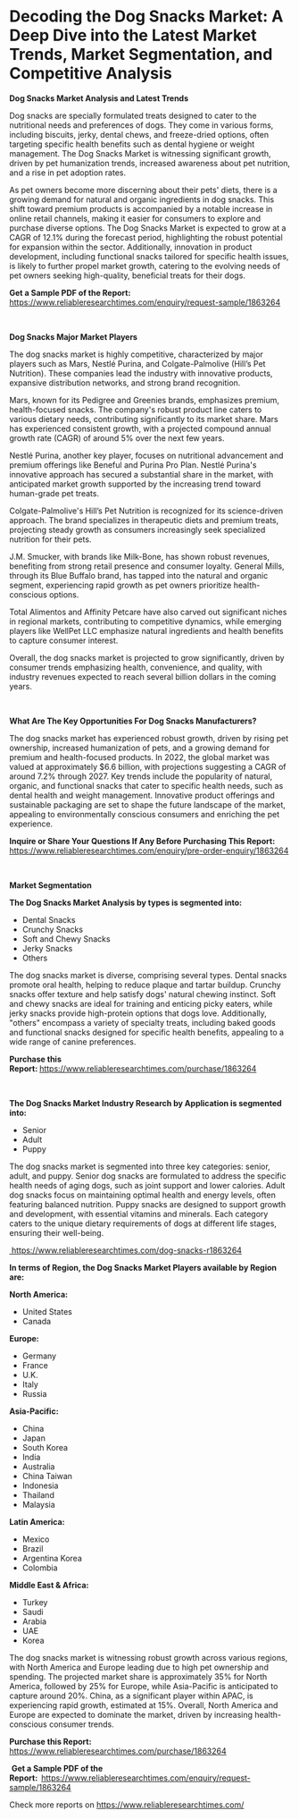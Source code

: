 <p><h1>Decoding the Dog Snacks Market: A Deep Dive into the Latest Market Trends, Market Segmentation, and Competitive Analysis</h1></p><p><strong>Dog Snacks Market Analysis and Latest Trends</strong></p>
<p><p>Dog snacks are specially formulated treats designed to cater to the nutritional needs and preferences of dogs. They come in various forms, including biscuits, jerky, dental chews, and freeze-dried options, often targeting specific health benefits such as dental hygiene or weight management. The Dog Snacks Market is witnessing significant growth, driven by pet humanization trends, increased awareness about pet nutrition, and a rise in pet adoption rates. </p><p>As pet owners become more discerning about their pets' diets, there is a growing demand for natural and organic ingredients in dog snacks. This shift toward premium products is accompanied by a notable increase in online retail channels, making it easier for consumers to explore and purchase diverse options. The Dog Snacks Market is expected to grow at a CAGR of 12.1% during the forecast period, highlighting the robust potential for expansion within the sector. Additionally, innovation in product development, including functional snacks tailored for specific health issues, is likely to further propel market growth, catering to the evolving needs of pet owners seeking high-quality, beneficial treats for their dogs.</p></p>
<p><strong>Get a Sample PDF of the Report:&nbsp;</strong> <a href="https://www.reliableresearchtimes.com/enquiry/request-sample/1863264?utm_campaign=2937&utm_medium=2&utm_source=Github&utm_content=ia&utm_term=07042025&utm_id=dog-snacks">https://www.reliableresearchtimes.com/enquiry/request-sample/1863264</a></p>
<p>&nbsp;</p>
<p><strong>Dog Snacks Major Market Players</strong></p>
<p><p>The dog snacks market is highly competitive, characterized by major players such as Mars, Nestlé Purina, and Colgate-Palmolive (Hill’s Pet Nutrition). These companies lead the industry with innovative products, expansive distribution networks, and strong brand recognition. </p><p>Mars, known for its Pedigree and Greenies brands, emphasizes premium, health-focused snacks. The company's robust product line caters to various dietary needs, contributing significantly to its market share. Mars has experienced consistent growth, with a projected compound annual growth rate (CAGR) of around 5% over the next few years.</p><p>Nestlé Purina, another key player, focuses on nutritional advancement and premium offerings like Beneful and Purina Pro Plan. Nestlé Purina's innovative approach has secured a substantial share in the market, with anticipated market growth supported by the increasing trend toward human-grade pet treats.</p><p>Colgate-Palmolive's Hill’s Pet Nutrition is recognized for its science-driven approach. The brand specializes in therapeutic diets and premium treats, projecting steady growth as consumers increasingly seek specialized nutrition for their pets.</p><p>J.M. Smucker, with brands like Milk-Bone, has shown robust revenues, benefiting from strong retail presence and consumer loyalty. General Mills, through its Blue Buffalo brand, has tapped into the natural and organic segment, experiencing rapid growth as pet owners prioritize health-conscious options.</p><p>Total Alimentos and Affinity Petcare have also carved out significant niches in regional markets, contributing to competitive dynamics, while emerging players like WellPet LLC emphasize natural ingredients and health benefits to capture consumer interest.</p><p>Overall, the dog snacks market is projected to grow significantly, driven by consumer trends emphasizing health, convenience, and quality, with industry revenues expected to reach several billion dollars in the coming years.</p></p>
<p>&nbsp;</p>
<p><strong>What Are The Key Opportunities For Dog Snacks Manufacturers?</strong></p>
<p><p>The dog snacks market has experienced robust growth, driven by rising pet ownership, increased humanization of pets, and a growing demand for premium and health-focused products. In 2022, the global market was valued at approximately $6.6 billion, with projections suggesting a CAGR of around 7.2% through 2027. Key trends include the popularity of natural, organic, and functional snacks that cater to specific health needs, such as dental health and weight management. Innovative product offerings and sustainable packaging are set to shape the future landscape of the market, appealing to environmentally conscious consumers and enriching the pet experience.</p></p>
<p><strong>Inquire or Share Your Questions If Any Before Purchasing This Report:</strong> <a href="https://www.reliableresearchtimes.com/enquiry/pre-order-enquiry/1863264?utm_campaign=2937&utm_medium=2&utm_source=Github&utm_content=ia&utm_term=07042025&utm_id=dog-snacks">https://www.reliableresearchtimes.com/enquiry/pre-order-enquiry/1863264</a></p>
<p>&nbsp;</p>
<p><strong>Market Segmentation</strong></p>
<p><strong>The Dog Snacks Market Analysis by types is segmented into:</strong></p>
<p><ul><li>Dental Snacks</li><li>Crunchy Snacks</li><li>Soft and Chewy Snacks</li><li>Jerky Snacks</li><li>Others</li></ul></p>
<p><p>The dog snacks market is diverse, comprising several types. Dental snacks promote oral health, helping to reduce plaque and tartar buildup. Crunchy snacks offer texture and help satisfy dogs' natural chewing instinct. Soft and chewy snacks are ideal for training and enticing picky eaters, while jerky snacks provide high-protein options that dogs love. Additionally, "others" encompass a variety of specialty treats, including baked goods and functional snacks designed for specific health benefits, appealing to a wide range of canine preferences.</p></p>
<p><strong>Purchase this Report:&nbsp;</strong><a href="https://www.reliableresearchtimes.com/purchase/1863264?utm_campaign=2937&utm_medium=2&utm_source=Github&utm_content=ia&utm_term=07042025&utm_id=dog-snacks">https://www.reliableresearchtimes.com/purchase/1863264</a></p>
<p>&nbsp;</p>
<p><strong>The Dog Snacks Market Industry Research by Application is segmented into:</strong></p>
<p><ul><li>Senior</li><li>Adult</li><li>Puppy</li></ul></p>
<p><p>The dog snacks market is segmented into three key categories: senior, adult, and puppy. Senior dog snacks are formulated to address the specific health needs of aging dogs, such as joint support and lower calories. Adult dog snacks focus on maintaining optimal health and energy levels, often featuring balanced nutrition. Puppy snacks are designed to support growth and development, with essential vitamins and minerals. Each category caters to the unique dietary requirements of dogs at different life stages, ensuring their well-being.</p></p>
<p><a href="https://www.reliableresearchtimes.com/dog-snacks-r1863264?utm_campaign=2937&utm_medium=2&utm_source=Github&utm_content=ia&utm_term=07042025&utm_id=dog-snacks">&nbsp;https://www.reliableresearchtimes.com/dog-snacks-r1863264</a></p>
<p><strong>In terms of Region, the Dog Snacks Market Players available by Region are:</strong></p>
<p>
    <p> <strong> North America: </strong>
        <ul>
            <li>United States</li>
            <li>Canada</li>
        </ul>
        </p> 
    <p> <strong> Europe: </strong>
        <ul>
            <li>Germany</li>
            <li>France</li>
            <li>U.K.</li>
            <li>Italy</li>
            <li>Russia</li>
        </ul>
        </p> 
    <p> <strong> Asia-Pacific: </strong>
        <ul>
            <li>China</li>
            <li>Japan</li>
            <li>South Korea</li>
            <li>India</li>
            <li>Australia</li>
            <li>China Taiwan</li>
            <li>Indonesia</li>
            <li>Thailand</li>
            <li>Malaysia</li>
        </ul>
        </p> 
    <p> <strong> Latin America: </strong>
        <ul>
            <li>Mexico</li>
            <li>Brazil</li>
            <li>Argentina Korea</li>
            <li>Colombia</li>
        </ul>
        </p> 
    <p> <strong> Middle East & Africa: </strong>
        <ul>
            <li>Turkey</li>
            <li>Saudi</li>
            <li>Arabia</li>
            <li>UAE</li>
            <li>Korea</li>
        </ul>
    </p>
    </p>
<p><p>The dog snacks market is witnessing robust growth across various regions, with North America and Europe leading due to high pet ownership and spending. The projected market share is approximately 35% for North America, followed by 25% for Europe, while Asia-Pacific is anticipated to capture around 20%. China, as a significant player within APAC, is experiencing rapid growth, estimated at 15%. Overall, North America and Europe are expected to dominate the market, driven by increasing health-conscious consumer trends.</p></p>
<p><strong>Purchase this Report: </strong><a href="https://www.reliableresearchtimes.com/purchase/1863264?utm_campaign=2937&utm_medium=2&utm_source=Github&utm_content=ia&utm_term=07042025&utm_id=dog-snacks">https://www.reliableresearchtimes.com/purchase/1863264</a></p>
<p>&nbsp;<strong>Get a Sample PDF of the Report:&nbsp;&nbsp;</strong><a href="https://www.reliableresearchtimes.com/enquiry/request-sample/1863264?utm_campaign=2937&utm_medium=2&utm_source=Github&utm_content=ia&utm_term=07042025&utm_id=dog-snacks">https://www.reliableresearchtimes.com/enquiry/request-sample/1863264</a></p>
<p><strong></strong></p>
<p>Check more reports on <a href="https://www.reliableresearchtimes.com/?utm_campaign=2937&utm_medium=2&utm_source=Github&utm_content=ia&utm_term=07042025&utm_id=dog-snacks">https://www.reliableresearchtimes.com/</a></p>